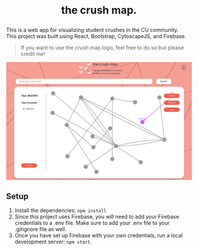 # <p align="center"> the crush map. </p>

This is a web app for visualizing student crushes in the CU community. <br> This project was built using React, Bootstrap, CytoscapeJS, and Firebase.

> If you want to use the crush map logo, feel free to do so but please credit me!

![](/public/web-screenshot.png)

## Setup

1. Install the dependencies: `npm install`
2. Since this project uses Firebase, you will need to add your Firebase credentials to a .env file. Make sure to add your .env file to your .gitignore file as well.
3. Once you have set up Firebase with your own credentials, run a local development server: `npm start`.
